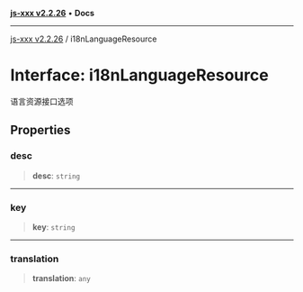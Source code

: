 [**js-xxx v2.2.26**](../README.md) • **Docs**

***

[js-xxx v2.2.26](../README.md) / i18nLanguageResource

# Interface: i18nLanguageResource

语言资源接口选项

## Properties

### desc

> **desc**: `string`

***

### key

> **key**: `string`

***

### translation

> **translation**: `any`
